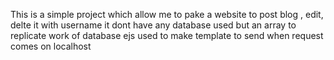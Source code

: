 This is a simple project which allow me to pake a website to post blog , edit, delte it with username 
it dont have any database used but an array to replicate work of database
ejs used to make template to send when request comes on localhost
